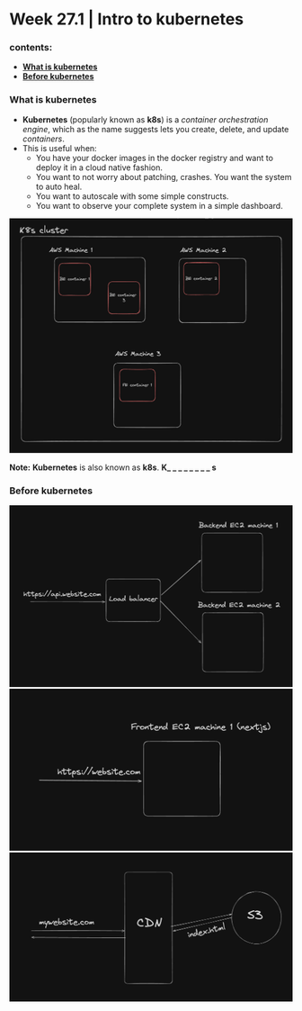 # Week 27.1 | Intro to kubernetes

### contents:
- [**What is kubernetes**](#what-is-kubernetes)
- [**Before kubernetes**](#before-kubernetes)

### What is kubernetes

- **Kubernetes** (popularly known as **k8s**) is a *container orchestration engine*, which as the name  suggests lets you create, delete, and update *containers*.
- This is useful when:
    - You have your docker images in the docker registry and want to deploy it in a cloud native fashion.
    - You want to not worry about patching, crashes. You want the system to auto heal.
    - You want to autoscale with some simple constructs.
    - You want to observe your complete system in a simple dashboard.

![](images/Screenshot_2024-06-01_at_1.54.06_AM.png)

**Note:** **Kubernetes** is also known as **k8s**. **K_ _ _ _ _ _ _ _ s**

### Before kubernetes

![](images/before-kubernetes-backend.png)
![](images/before-kubernetes-frontend-nextjs.png)
![](images/before-kubernetes-frontend-reactjs.png)